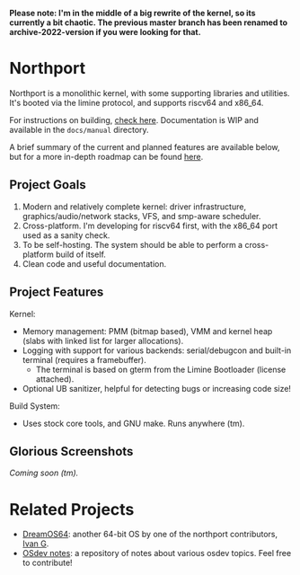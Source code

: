 **Please note: I'm in the middle of a big rewrite of the kernel, so its currently a bit chaotic. The previous master branch has been renamed to archive-2022-version if you were looking for that.**

# Northport
Northport is a monolithic kernel, with some supporting libraries and utilities.
It's booted via the limine protocol, and supports riscv64 and x86_64. 

For instructions on building, [check here](docs/Building.md). Documentation is WIP and available in the `docs/manual` directory.

A brief summary of the current and planned features are available below, but for a more in-depth roadmap can be found [here](docs/Roadmap.md).

## Project Goals
1) Modern and relatively complete kernel: driver infrastructure, graphics/audio/network stacks, VFS, and smp-aware scheduler.
2) Cross-platform. I'm developing for riscv64 first, with the x86_64 port used as a sanity check.
3) To be self-hosting. The system should be able to perform a cross-platform build of itself.
4) Clean code and useful documentation.

## Project Features
Kernel:
- Memory management: PMM (bitmap based), VMM and kernel heap (slabs with linked list for larger allocations).
- Logging with support for various backends: serial/debugcon and built-in terminal (requires a framebuffer).
    - The terminal is based on gterm from the Limine Bootloader (license attached).
- Optional UB sanitizer, helpful for detecting bugs or increasing code size!

Build System:
- Uses stock core tools, and GNU make. Runs anywhere (tm).

## Glorious Screenshots
*Coming soon (tm).*

# Related Projects
- [DreamOS64](https://github.com/dreamos82/Dreamos64): another 64-bit OS by one of the northport contributors, [Ivan G](https://github.com/dreamos82). 
- [OSdev notes](https://github.com/dreamos82/Osdev-Notes): a repository of notes about various osdev topics. Feel free to contribute!
